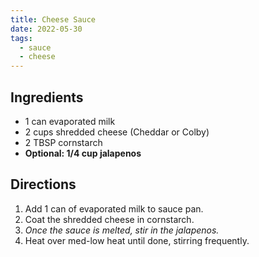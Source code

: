 ```yaml
---
title: Cheese Sauce
date: 2022-05-30
tags:
  - sauce
  - cheese
---
```


## Ingredients

- 1 can evaporated milk
- 2 cups shredded cheese (Cheddar or Colby)
- 2 TBSP cornstarch
- **Optional: 1/4 cup jalapenos**

## Directions

1. Add 1 can of evaporated milk to sauce pan.
2. Coat the shredded cheese in cornstarch.
3. _Once the sauce is melted, stir in the jalapenos._
4. Heat over med-low heat until done, stirring frequently.

